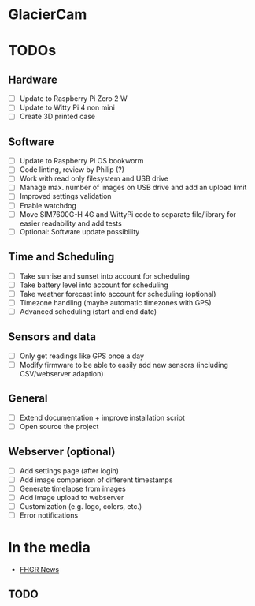 # GlacierCam

# TODOs
## Hardware
- [ ] Update to Raspberry Pi Zero 2 W
- [ ] Update to Witty Pi 4 non mini
- [ ] Create 3D printed case

## Software
- [ ] Update to Raspberry Pi OS bookworm
- [ ] Code linting, review by Philip (?)
- [ ] Work with read only filesystem and USB drive
- [ ] Manage max. number of images on USB drive and add an upload limit
- [ ] Improved settings validation
- [ ] Enable watchdog
- [ ] Move SIM7600G-H 4G and WittyPi code to separate file/library for easier readability and add tests
- [ ] Optional: Software update possibility

## Time and Scheduling
- [ ] Take sunrise and sunset into account for scheduling
- [ ] Take battery level into account for scheduling
- [ ] Take weather forecast into account for scheduling (optional)
- [ ] Timezone handling (maybe automatic timezones with GPS)
- [ ] Advanced scheduling (start and end date)

## Sensors and data
- [ ] Only get readings like GPS once a day
- [ ] Modify firmware to be able to easily add new sensors (including CSV/webserver adaption)

## General
- [ ] Extend documentation + improve installation script
- [ ] Open source the project

## Webserver (optional)
- [ ] Add settings page (after login)
- [ ] Add image comparison of different timestamps
- [ ] Generate timelapse from images
- [ ] Add image upload to webserver
- [ ] Customization (e.g. logo, colors, etc.)
- [ ] Error notifications

# In the media
* [FHGR News](https://www.fhgr.ch/news/newsdetail/photonics-bachelorarbeit-wird-praemiert/)
## TODO

